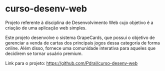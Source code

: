 # curso-desenv-web

Projeto referente à disciplina de Desenvolvimento Web cujo objetivo é a criação de uma aplicação web simples.

Este projeto desenvolve o sistema GrapeCards, que possui o objetivo de gerenciar a venda de cartas dos principais jogos dessa categoria de forma online. Além disso, fornece uma comunidade interativa para aqueles que decidirem se tornar usuário premium.

Link para o projeto: https://github.com/Pdral/curso-desenv-web
